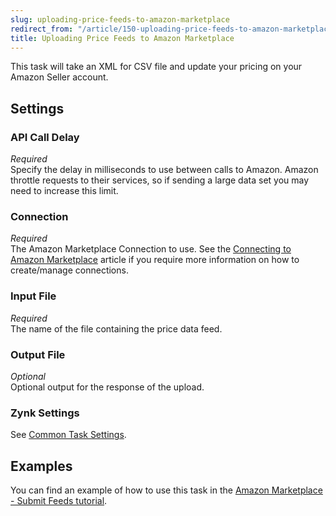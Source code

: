 ```yaml
---
slug: uploading-price-feeds-to-amazon-marketplace
redirect_from: "/article/150-uploading-price-feeds-to-amazon-marketplace"
title: Uploading Price Feeds to Amazon Marketplace
---
```

This task will take an XML for CSV file and update your pricing on your Amazon Seller account.

## Settings
### API Call Delay
_Required_  
Specify the delay in milliseconds to use between calls to Amazon. Amazon throttle requests to their services, so if sending a large data set you may need to increase this limit.

### Connection
_Required_  
The Amazon Marketplace Connection to use. See the [Connecting to Amazon Marketplace](connecting-to-amazon-marketplace) article if you require more information on how to create/manage connections.

### Input File
_Required_  
The name of the file containing the price data feed.

### Output File
_Optional_  
Optional output for the response of the upload. 

### Zynk Settings
See [Common Task Settings](common-task-settings).

## Examples
You can find an example of how to use this task in the [Amazon Marketplace - Submit Feeds tutorial](amazon-marketplace---submit-feeds-tutorial).